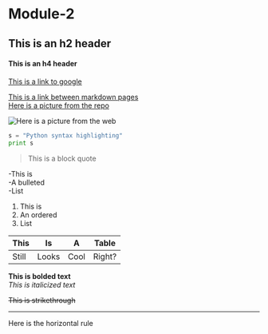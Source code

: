 # Module-2

<h2>This is an h2 header</h2>  
<h4>This is an h4 header</h4>  

[This is a link to google](https://www.google.com/)


[This is a link between markdown pages](../blob/dev/readme2.md)  
[Here is a picture from the repo](../blob/master/qg25ztl15as01.jpg)  

![Here is a picture from the web](https://goo.gl/images/iGB4L6)  

 
```python
s = "Python syntax highlighting"
print s  
```  

>This is a block quote  

-This is   
-A bulleted  
-List  

1. This is
2. An ordered
3. List

This | Is | A | Table
--- | --- | --- | ---
Still | Looks | Cool| Right? 

**This is bolded text**  
*This is italicized text*  

~~This is strikethrough~~  

 ---
 Here is the horizontal rule
